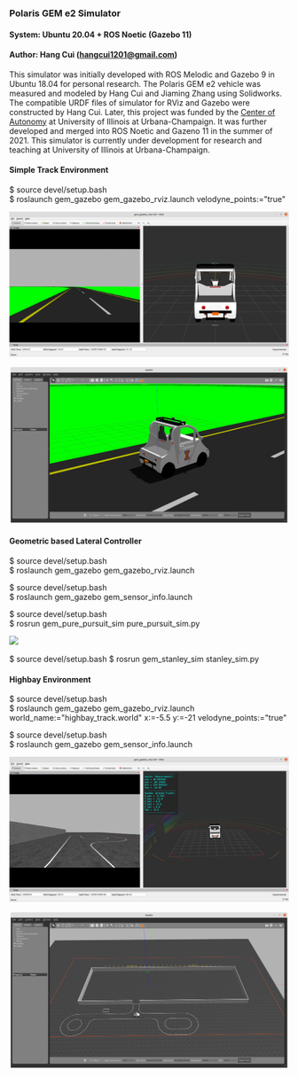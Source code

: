 ### Polaris GEM e2 Simulator

#### System: Ubuntu 20.04 + ROS Noetic (Gazebo 11)

#### Author: Hang Cui (hangcui1201@gmail.com)

This simulator was initially developed with ROS Melodic and Gazebo 9 in Ubuntu 18.04 for personal research. The Polaris GEM e2 vehicle was measured and modeled by Hang Cui and Jiaming Zhang using Solidworks. The compatible URDF files of simulator for RViz and Gazebo were constructed by Hang Cui. Later, this project was funded by the [Center of Autonomy](https://autonomy.illinois.edu/) at University of Illinois at Urbana-Champaign. It was further developed and merged into ROS Noetic and Gazeno 11 in the summer of 2021. This simulator is currently under development for research and teaching at University of Illinois at Urbana-Champaign.  

#### Simple Track Environment

$ source devel/setup.bash  
$ roslaunch gem_gazebo gem_gazebo_rviz.launch velodyne_points:="true"

<a href="url"><img src="./images/simple_track_rviz.png" width="600"></a>  

<a href="url"><img src="./images/simple_track_gazebo.png" width="600"></a>  


#### Geometric based Lateral Controller

$ source devel/setup.bash  
$ roslaunch gem_gazebo gem_gazebo_rviz.launch  

$ source devel/setup.bash  
$ roslaunch gem_gazebo gem_sensor_info.launch  

$ source devel/setup.bash  
$ rosrun gem_pure_pursuit_sim pure_pursuit_sim.py

<a href="url"><img src="./images/pp_controller.gif" width="600"></a>  

$ source devel/setup.bash
$ rosrun gem_stanley_sim stanley_sim.py


#### Highbay Environment

$ source devel/setup.bash  
$ roslaunch gem_gazebo gem_gazebo_rviz.launch world_name:="highbay_track.world" x:=-5.5 y:=-21 velodyne_points:="true"
  
$ source devel/setup.bash  
$ roslaunch gem_gazebo gem_sensor_info.launch

<a href="url"><img src="./images/highbay_rviz.png" width="600"></a>  

<a href="url"><img src="./images/highbay_gazebo.png" width="600"></a>  